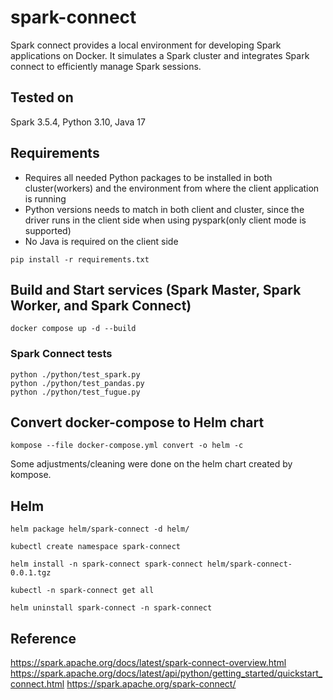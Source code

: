 # spark-connect
Spark connect provides a local environment for developing Spark applications on Docker. It simulates a Spark cluster and integrates Spark connect to efficiently manage Spark sessions.

## Tested on
Spark 3.5.4, Python 3.10, Java 17

## Requirements
- Requires all needed Python packages to be installed in both cluster(workers) and the environment from where the client application is running
- Python versions needs to match in both client and cluster, since the driver runs in the client side when using pyspark(only client mode is supported)
- No Java is required on the client side
```
pip install -r requirements.txt
```

## Build and Start services (Spark Master, Spark Worker, and Spark Connect)
```
docker compose up -d --build
```

### Spark Connect tests
```
python ./python/test_spark.py
python ./python/test_pandas.py
python ./python/test_fugue.py
```
## Convert docker-compose to Helm chart
```
kompose --file docker-compose.yml convert -o helm -c
```
Some adjustments/cleaning were done on the helm chart created by kompose.

## Helm
```
helm package helm/spark-connect -d helm/

kubectl create namespace spark-connect

helm install -n spark-connect spark-connect helm/spark-connect-0.0.1.tgz

kubectl -n spark-connect get all

helm uninstall spark-connect -n spark-connect
```

## Reference
https://spark.apache.org/docs/latest/spark-connect-overview.html
https://spark.apache.org/docs/latest/api/python/getting_started/quickstart_connect.html
https://spark.apache.org/spark-connect/

